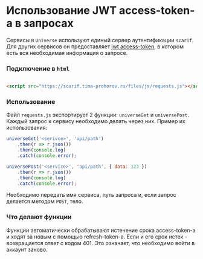 # Использование JWT access-token-а в запросах

Сервисы в `Universe` используют единый сервер аутентификации
`scarif`. Для других сервисов он предоставляет
[jwt access-token](../hyperspace/scarif-jwt), в котором
есть вся необходимая информация о запросе.

### Подключение в `html`

```html

<script src="https://scarif.tima-prohorov.ru/files/js/requests.js"></script>
```

### Использование

Файл `requests.js` экспортирует 2 функции: `universeGet` и
`universePost`. Каждый запрос к сервису необходимо делать
через них. Пример их использования:

```javascript
universeGet('<serivce>', 'api/path')
    .then(r => r.json())
    .then(console.log)
    .catch(console.error);

universePost('<service>', 'api/path', { data: 123 })
    .then(r => r.json())
    .then(console.log)
    .catch(console.error);
```

Необходимо передать имя сервиса, путь запроса и, если запрос
делается методом `POST`, тело.

### Что делают функции

Функции автоматически обрабатывают истечение срока
access-token-а и ходят за новым с помощью refresh-token-а.
Если и его срок истек - возвращается ответ с кодом 401.
Это означает, что необходимо войти в аккаунт заново.
